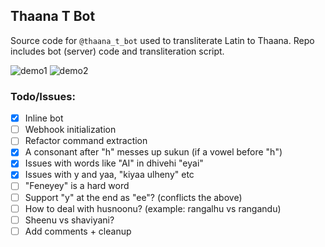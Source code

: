 ## Thaana T Bot

Source code for `@thaana_t_bot` used to transliterate Latin to Thaana. Repo includes bot (server) code and transliteration script.

![demo1](https://user-images.githubusercontent.com/77376880/184553946-c18f1dd7-95df-42e9-aa4e-72c8528e7b6e.png)
![demo2](https://user-images.githubusercontent.com/77376880/184553898-7e181275-0654-4df1-911c-55e7e53f5821.png)

### Todo/Issues:

- [x] Inline bot
- [ ] Webhook initialization
- [ ] Refactor command extraction
- [x] A consonant after "h" messes up sukun (if a vowel before "h")
- [x] Issues with words like "AI" in dhivehi "eyai"
- [x] Issues with y and yaa, "kiyaa ulheny" etc
- [ ] "Feneyey" is a hard word
- [ ] Support "y" at the end as "ee"? (conflicts the above)
- [ ] How to deal with husnoonu? (example: rangalhu vs rangandu)
- [ ] Sheenu vs shaviyani?
- [ ] Add comments + cleanup
